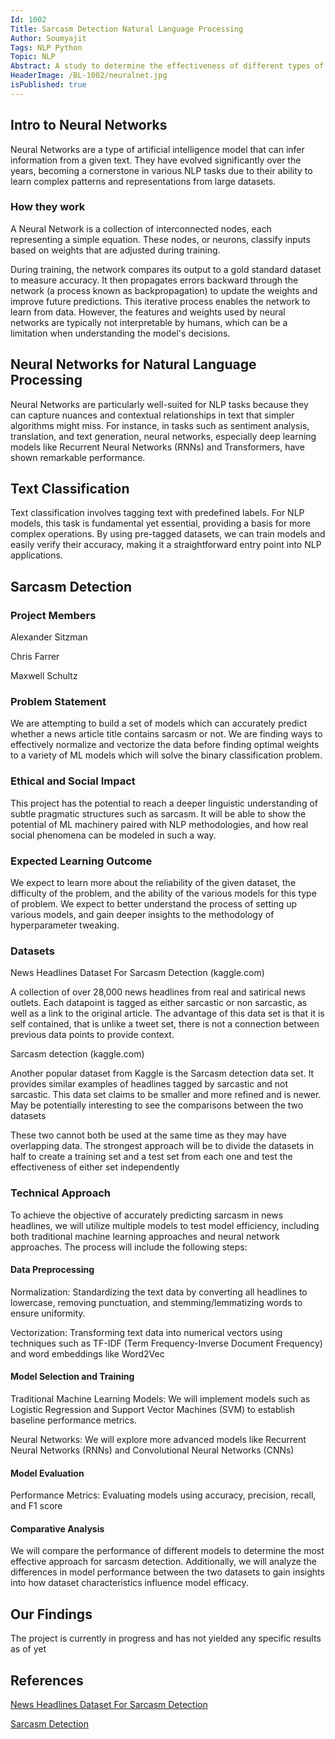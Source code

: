 ```yaml
---
Id: 1002
Title: Sarcasm Detection Natural Language Processing
Author: Soumyajit
Tags: NLP Python
Topic: NLP
Abstract: A study to determine the effectiveness of different types of language models on sucessful tagging of text as either sarcastic or non-sarcastic
HeaderImage: /BL-1002/neuralnet.jpg
isPublished: true
---
```


## Intro to Neural Networks

Neural Networks are a type of artificial intelligence model that can infer information from a given text. They have evolved significantly over the years, becoming a cornerstone in various NLP tasks due to their ability to learn complex patterns and representations from large datasets.

### How they work

A Neural Network is a collection of interconnected nodes, each representing a simple equation. These nodes, or neurons, classify inputs based on weights that are adjusted during training.

During training, the network compares its output to a gold standard dataset to measure accuracy. It then propagates errors backward through the network (a process known as backpropagation) to update the weights and improve future predictions. This iterative process enables the network to learn from data. However, the features and weights used by neural networks are typically not interpretable by humans, which can be a limitation when understanding the model's decisions.



## Neural Networks for Natural Language Processing

Neural Networks are particularly well-suited for NLP tasks because they can capture nuances and contextual relationships in text that simpler algorithms might miss. For instance, in tasks such as sentiment analysis, translation, and text generation, neural networks, especially deep learning models like Recurrent Neural Networks (RNNs) and Transformers, have shown remarkable performance.

## Text Classification

Text classification involves tagging text with predefined labels. For NLP models, this task is fundamental yet essential, providing a basis for more complex operations. By using pre-tagged datasets, we can train models and easily verify their accuracy, making it a straightforward entry point into NLP applications.



## Sarcasm Detection

### Project Members

Alexander Sitzman

Chris Farrer

Maxwell Schultz

### Problem Statement

We are attempting to build a set of models which can accurately predict whether a news article title contains sarcasm or not. We are finding ways to effectively normalize and vectorize the data before finding optimal weights to a variety of ML models which will solve the binary classification problem.

### Ethical and Social Impact

This project has the potential to reach a deeper linguistic understanding of subtle pragmatic structures such as sarcasm. It will be able to show the potential of ML machinery paired with NLP methodologies, and how real social phenomena can be modeled in such a way.

### Expected Learning Outcome

We expect to learn more about the reliability of the given dataset, the difficulty of the problem, and the ability of the various models for this type of problem. We expect to better understand the process of setting up various models, and gain deeper insights to the methodology of hyperparameter tweaking.


### Datasets

News Headlines Dataset For Sarcasm Detection (kaggle.com)

A collection of over 28,000 news headlines from real and satirical news outlets. Each datapoint is tagged as either sarcastic or non sarcastic, as well as a link to the original article. The advantage of this data set is that it is  self contained, that is unlike a tweet set, there is not a connection between previous data points to provide context.

Sarcasm detection (kaggle.com)

Another popular dataset from Kaggle is the Sarcasm detection data set. It provides similar examples of headlines tagged by sarcastic and not sarcastic. This data set claims to be smaller and more refined and is newer. May be potentially interesting to see the comparisons between the two datasets

These two cannot both be used at the same time as they may have overlapping data. The strongest approach will be to divide the datasets in half to create a training set and a test set from each one and test the effectiveness of either set independently

### Technical Approach

To achieve the objective of accurately predicting sarcasm in news headlines, we will utilize multiple models to test model efficiency, including both traditional machine learning approaches and neural network approaches. The process will include the following steps:

#### Data Preprocessing

Normalization: Standardizing the text data by converting all headlines to lowercase, removing punctuation, and stemming/lemmatizing words to ensure uniformity.

Vectorization: Transforming text data into numerical vectors using techniques such as TF-IDF (Term Frequency-Inverse Document Frequency) and word embeddings like Word2Vec

#### Model Selection and Training

Traditional Machine Learning Models: We will implement models such as Logistic Regression and Support Vector Machines (SVM) to establish baseline performance metrics.

Neural Networks: We will explore more advanced models like Recurrent Neural Networks (RNNs) and Convolutional Neural Networks (CNNs)

#### Model Evaluation

Performance Metrics: Evaluating models using accuracy, precision, recall, and F1 score

#### Comparative Analysis

We will compare the performance of different models to determine the most effective approach for sarcasm detection. Additionally, we will analyze the differences in model performance between the two datasets to gain insights into how dataset characteristics influence model efficacy.


## Our Findings

The project is currently in progress and has not yielded any specific results as of yet

## References

<a href="https://www.kaggle.com/datasets/rmisra/news-headlines-dataset-for-sarcasm-detection">News Headlines Dataset For Sarcasm Detection</a>


<a href="https://www.kaggle.com/datasets/saurabhbagchi/sarcasm-detection-through-nlp">Sarcasm Detection</a>


